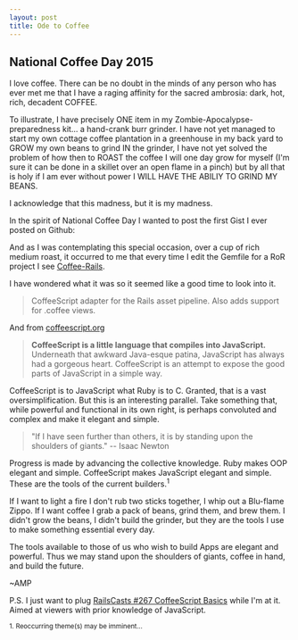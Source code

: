 ```yaml
---
layout: post
title: Ode to Coffee
---
```


## National Coffee Day 2015

I love coffee.  There can be no doubt in the minds of any person who has ever met me that I have a raging affinity for the sacred ambrosia: dark, hot, rich, decadent COFFEE.

To illustrate, I have precisely ONE item in my Zombie-Apocalypse-preparedness kit... a hand-crank burr grinder.  I have not yet managed to start my own cottage coffee plantation in a greenhouse in my back yard to GROW my own beans to grind IN the grinder, I have not yet solved the problem of how then to ROAST the coffee I will one day grow for myself (I'm sure it can be done in a skillet over an open flame in a pinch) but by all that is holy if I am ever without power I WILL HAVE THE ABILIY TO GRIND MY BEANS.

I acknowledge that this madness, but it is my madness.

In the spirit of National Coffee Day I wanted to post the first Gist I ever posted on Github:

<script src="https://gist.github.com/amarkpark/d6570856b3531c475513.js"></script>

And as I was contemplating this special occasion, over a cup of rich medium roast, it occurred to me that every time I edit the Gemfile for a RoR project I see [Coffee-Rails](https://github.com/rails/coffee-rails).

I have wondered what it was so it seemed like a good time to look into it.

> CoffeeScript adapter for the Rails asset pipeline. Also adds support for .coffee views.

And from [coffeescript.org](http://coffeescript.org/)

> <span><b>CoffeeScript is a little language that compiles into JavaScript.</b><span> Underneath that awkward Java-esque patina, JavaScript has always had a gorgeous heart. CoffeeScript is an attempt to expose the good parts of JavaScript in a simple way.

CoffeeScript is to JavaScript what Ruby is to C.  Granted, that is a vast oversimplification.  But this is an interesting parallel.  Take something that, while powerful and functional in its own right, is perhaps convoluted and complex and make it elegant and simple.

> "If I have seen further than others, it is by standing upon the shoulders of giants." -- Isaac Newton

Progress is made by advancing the collective knowledge. Ruby makes OOP elegant and simple.  CoffeeScript makes JavaScript elegant and simple. These are the tools of the current builders.<sup>1</sup>

If I want to light a fire I don't rub two sticks together, I whip out a Blu-flame Zippo. If I want coffee I grab a pack of beans, grind them, and brew them.  I didn't grow the beans, I didn't build the grinder, but they are the tools I use to make something essential every day.

The tools available to those of us who wish to build Apps are elegant and powerful. Thus we may stand upon the shoulders of giants, coffee in hand, and build the future.

~AMP

P.S. I just want to plug [RailsCasts #267 CoffeeScript Basics](http://railscasts.com/episodes/267-coffeescript-basics) while I'm at it.  Aimed at viewers with prior knowledge of JavaScript.

<small> 1. Reoccurring theme(s) may be imminent... </small>

